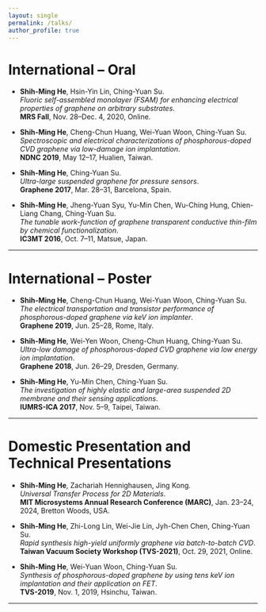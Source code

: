 ```yaml
---
layout: single
permalink: /talks/
author_profile: true
---
```


# International – Oral

- **Shih-Ming He**, Hsin-Yin Lin, Ching-Yuan Su.  
  *Fluoric self-assembled monolayer (FSAM) for enhancing electrical properties of graphene on arbitrary substrates*.  
  **MRS Fall**, Nov. 28–Dec. 4, 2020, Online.  

- **Shih-Ming He**, Cheng-Chun Huang, Wei-Yuan Woon, Ching-Yuan Su.  
  *Spectroscopic and electrical characterizations of phosphorous-doped CVD graphene via low-damage ion implantation*.  
  **NDNC 2019**, May 12–17, Hualien, Taiwan.  

- **Shih-Ming He**, Ching-Yuan Su.  
  *Ultra-large suspended graphene for pressure sensors*.  
  **Graphene 2017**, Mar. 28–31, Barcelona, Spain.  

- **Shih-Ming He**, Jheng-Yuan Syu, Yu-Min Chen, Wu-Ching Hung, Chien-Liang Chang, Ching-Yuan Su.  
  *The tunable work-function of graphene transparent conductive thin-film by chemical functionalization*.  
  **IC3MT 2016**, Oct. 7–11, Matsue, Japan.  

<hr class="bold">

# International – Poster

- **Shih-Ming He**, Cheng-Chun Huang, Wei-Yuan Woon, Ching-Yuan Su.  
  *The electrical transportation and transistor performance of phosphorous-doped graphene via keV ion implanter*.  
  **Graphene 2019**, Jun. 25–28, Rome, Italy.  

- **Shih-Ming He**, Wei-Yen Woon, Cheng-Chun Huang, Ching-Yuan Su.  
  *Ultra-low damage of phosphorous-doped CVD graphene via low energy ion implantation*.  
  **Graphene 2018**, Jun. 26–29, Dresden, Germany.  

- **Shih-Ming He**, Yu-Min Chen, Ching-Yuan Su.  
  *The investigation of highly elastic and large-area suspended 2D membrane and their sensing applications*.  
  **IUMRS-ICA 2017**, Nov. 5–9, Taipei, Taiwan.  

<hr class="bold">

# Domestic Presentation and Technical Presentations

- **Shih-Ming He**, Zachariah Hennighausen, Jing Kong.  
  *Universal Transfer Process for 2D Materials*.  
  **MIT Microsystems Annual Research Conference (MARC)**, Jan. 23–24, 2024, Bretton Woods, USA.  

- **Shih-Ming He**, Zhi-Long Lin, Wei-Jie Lin, Jyh-Chen Chen, Ching-Yuan Su.  
  *Rapid synthesis high-yield uniformly graphene via batch-to-batch CVD*.  
  **Taiwan Vacuum Society Workshop (TVS-2021)**, Oct. 29, 2021, Online.  

- **Shih-Ming He**, Wei-Yuan Woon, Ching-Yuan Su.  
  *Synthesis of phosphorous-doped graphene by using tens keV ion implantation and their application on FET*.  
  **TVS-2019**, Nov. 1, 2019, Hsinchu, Taiwan.  

<hr class="bold">
  
